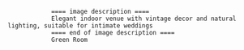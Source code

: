 
                ==== image description ====
                Elegant indoor venue with vintage decor and natural lighting, suitable for intimate weddings
                ==== end of image description ====
                Green Room